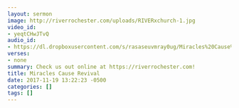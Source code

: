 ```yaml
---
layout: sermon
image: http://riverrochester.com/uploads/RIVERxchurch-1.jpg
video_id:
- yeqtCHwJTvQ
audio_id:
- https://dl.dropboxusercontent.com/s/rasaseuvmray0ug/Miracles%20Cause%20Revivial.mp3?dl=0
verses:
- none
summary: Check us out online at https://riverrochester.com!
title: Miracles Cause Revival
date: 2017-11-19 13:22:23 -0500
categories: []
tags: []
---
```

